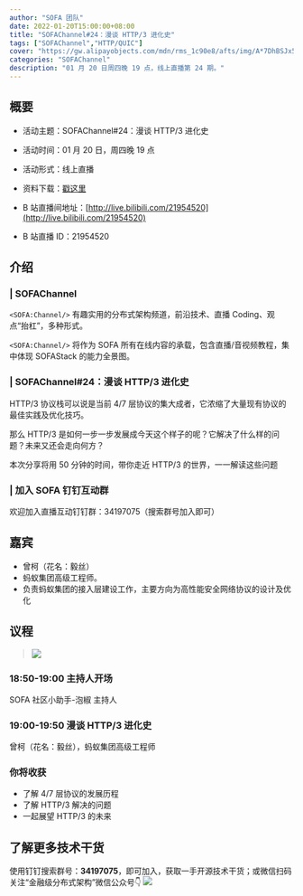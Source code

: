 ```yaml
---
author: "SOFA 团队"
date: 2022-01-20T15:00:00+08:00
title: "SOFAChannel#24：漫谈 HTTP/3 进化史"
tags: ["SOFAChannel","HTTP/QUIC"]
cover: "https://gw.alipayobjects.com/mdn/rms_1c90e8/afts/img/A*7DhBSJx5MZAAAAAAAAAAAAAAARQnAQ"
categories: "SOFAChannel"
description: "01 月 20 日周四晚 19 点，线上直播第 24 期。"
---
```


## 概要

- 活动主题：SOFAChannel#24：漫谈 HTTP/3 进化史

- 活动时间：01 月 20 日，周四晚 19 点

- 活动形式：线上直播

- 资料下载：[戳这里](https://gw.alipayobjects.com/os/bmw-prod/3c6d7642-16b3-4cc9-8968-5a2ff4ca10ad.pdf)

- B 站直播间地址：[http://live.bilibili.com/21954520](http://live.bilibili.com/21954520)

- B 站直播 ID：21954520

## 介绍

### | SOFAChannel

`<SOFA:Channel/>` 有趣实用的分布式架构频道，前沿技术、直播 Coding、观点“抬杠”，多种形式。

`<SOFA:Channel/>` 将作为 SOFA 所有在线内容的承载，包含直播/音视频教程，集中体现 SOFAStack 的能力全景图。

### | SOFAChannel#24：漫谈 HTTP/3 进化史

HTTP/3 协议栈可以说是当前 4/7 层协议的集大成者，它浓缩了大量现有协议的最佳实践及优化技巧。

那么 HTTP/3 是如何一步一步发展成今天这个样子的呢？它解决了什么样的问题？未来又还会走向何方？

本次分享将用 50 分钟的时间，带你走近 HTTP/3 的世界，一一解读这些问题

### | 加入 SOFA 钉钉互动群

欢迎加入直播互动钉钉群：34197075（搜索群号加入即可）

## 嘉宾

- 曾柯（花名：毅丝）
- 蚂蚁集团高级工程师。
- 负责蚂蚁集团的接入层建设工作，主要方向为高性能安全网络协议的设计及优化

## 议程
>
> ![](https://gw.alipayobjects.com/mdn/rms_1c90e8/afts/img/A*YuaoS5ioB_8AAAAAAAAAAAAAARQnAQ)

### 18:50-19:00  主持人开场

SOFA 社区小助手-泡椒 主持人

### 19:00-19:50 漫谈 HTTP/3 进化史

曾柯（花名：毅丝），蚂蚁集团高级工程师

### 你将收获

- 了解 4/7 层协议的发展历程
- 了解 HTTP/3 解决的问题
- 一起展望 HTTP/3 的未来

## 了解更多技术干货

使用钉钉搜索群号：**34197075**，即可加入，获取一手开源技术干货；或微信扫码关注“金融级分布式架构”微信公众号👇
![](https://gw.alipayobjects.com/mdn/rms_1c90e8/afts/img/A*gT8sT7fFmNoAAAAAAAAAAAAAARQnAQ)
